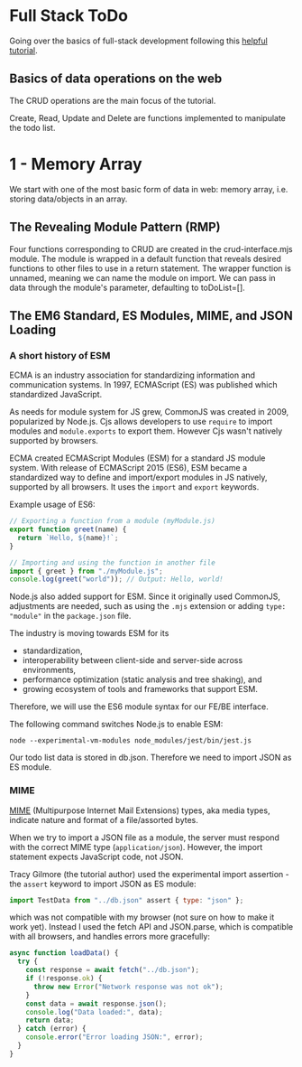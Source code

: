 # Full Stack ToDo

Going over the basics of full-stack development following this [helpful tutorial](https://dev.to/tracygjg/full-stack-to-do-list-a-step-by-step-tutorial-3oom).

## Basics of data operations on the web

The CRUD operations are the main focus of the tutorial.

Create, Read, Update and Delete are functions implemented to manipulate the todo list.

# 1 - Memory Array

We start with one of the most basic form of data in web: memory array, i.e. storing data/objects in an array.

## The Revealing Module Pattern (RMP)

Four functions corresponding to CRUD are created in the crud-interface.mjs module. The module is wrapped in a default function that reveals desired functions to other files to use in a return statement. The wrapper function is unnamed, meaning we can name the module on import. We can pass in data through the module's parameter, defaulting to toDoList=[].

## The EM6 Standard, ES Modules, MIME, and JSON Loading

### A short history of ESM

ECMA is an industry association for standardizing information and communication systems. In 1997, ECMAScript (ES) was published which standardized JavaScript.

As needs for module system for JS grew, CommonJS was created in 2009, popularized by Node.js. Cjs allows developers to use `require` to import modules and `module.exports` to export them. However Cjs wasn't natively supported by browsers.

ECMA created ECMAScript Modules (ESM) for a standard JS module system. With release of ECMAScript 2015 (ES6), ESM became a standardized way to define and import/export modules in JS natively, supported by all browsers. It uses the `import` and `export` keywords.

Example usage of ES6:

```js
// Exporting a function from a module (myModule.js)
export function greet(name) {
  return `Hello, ${name}!`;
}

// Importing and using the function in another file
import { greet } from "./myModule.js";
console.log(greet("world")); // Output: Hello, world!
```

Node.js also added support for ESM. Since it originally used CommonJS, adjustments are needed, such as using the `.mjs` extension or adding `type: "module"` in the `package.json` file.

The industry is moving towards ESM for its

- standardization,
- interoperability between client-side and server-side across environments,
- performance optimization (static analysis and tree shaking), and
- growing ecosystem of tools and frameworks that support ESM.

Therefore, we will use the ES6 module syntax for our FE/BE interface.

The following command switches Node.js to enable ESM:

`node --experimental-vm-modules node_modules/jest/bin/jest.js`

Our todo list data is stored in db.json. Therefore we need to import JSON as ES module.

### MIME

[MIME](https://developer.mozilla.org/en-US/docs/Web/HTTP/Basics_of_HTTP/MIME_types) (Multipurpose Internet Mail Extensions) types, aka media types, indicate nature and format of a file/assorted bytes.

When we try to import a JSON file as a module, the server must respond with the correct MIME type (`application/json`). However, the import statement expects JavaScript code, not JSON.

Tracy Gilmore (the tutorial author) used the experimental import assertion - the `assert` keyword to import JSON as ES module:

```js
import TestData from "../db.json" assert { type: "json" };
```

which was not compatible with my browser (not sure on how to make it work yet). Instead I used the fetch API and JSON.parse, which is compatible with all browsers, and handles errors more gracefully:

```js
async function loadData() {
  try {
    const response = await fetch("../db.json");
    if (!response.ok) {
      throw new Error("Network response was not ok");
    }
    const data = await response.json();
    console.log("Data loaded:", data);
    return data;
  } catch (error) {
    console.error("Error loading JSON:", error);
  }
}
```

